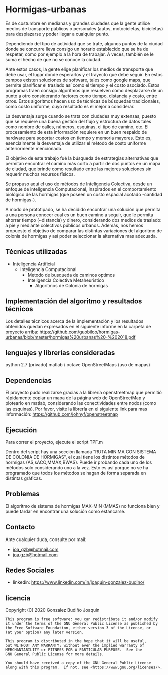 # Hormigas-urbanas
Es de costumbre en medianas y grandes ciudades que la gente utilice medios de transporte públicos o personales (autos, motocicletas, bicicletas) para desplazarse y poder llegar a cualquier punto.

Dependiendo del tipo de actividad que se trate, algunos puntos de la ciudad donde se concurre lleva consigo un horario establecido que se ha de respetar, como por ejemplo a la hora de trabajar. A veces, también se le suma el hecho de que no se conoce la ciudad.

Ante estos casos, la gente elige planificar los medios de transporte que debe usar, el lugar donde esperarlos y el trayecto que debe seguir. En estos campos existen soluciones de software, tales como google maps, que permite planificar el traslado así como el tiempo y el costo asociado. Estos programas traen consigo algoritmos que resuelven cómo desplazarse de un punto a otro considerando factores como tiempo, distancia y costo, entre otros. Estos algoritmos hacen uso de técnicas de búsquedas tradicionales, como costo uniforme, cuyo resultado es el mejor a considerar.

La desventaja surge cuando se trata con ciudades muy extensas, puesto que se requiere una buena gestión del flujo y estructura de datos tales como nombre de calles, números, esquinas, el tipo de camino, etc. El procesamiento de esta información requiere en un buen respaldo de hardware para soportar costos en tiempo y memoria mayores. Esto es, esencialmente la desventaja de utilizar el método de costo uniforme anteriormente mencionado.

El objetivo de este trabajo fué la búsqueda de estrategias alternativas que permitan encontrar el camino más corto a partir de dos puntos en un mapa de ciudad, que brinde como resultado entre las mejores soluciones sin requerir muchos recursos físicos.

Se propuso aquí el uso de métodos de Inteligencia Colectiva, desde un enfoque de inteligencia Computacional, inspirados en el comportamiento biológico de las hormigas (que poseen un costo espacial acotado -cantidad de hormigas-).

A modo de prototipado, se ha decidido encontrar una solución que permita a una persona conocer cual es un buen camino a seguir, que le permita ahorrar tiempo (~distancia) y dinero, considerando dos medios de traslado: a pie y mediante colectivos públicos urbanos.
Además, nos hemos propuesto el objetivo de comparar las distintas variaciones del algoritmo de colonia de hormigas y así poder seleccionar la alternativa mas adecuada.

## Técnicas utilizadas
* Inteligencia Artificial
  * Inteligencia Computacional
    * Metodo de busqueda de caminos optimos
    * Inteligencia Colectiva Metaheuristico
      * Algoritmos de Colonia de hormigas
      
## Implementación del algoritmo y resultados técnicos
Los detalles técnicos acerca de la implementación y los resultados obtenidos quedan expresados en el siguiente informe en la carpeta de proyecto arriba:
https://github.com/guobiloo/hormigas-urbanas/blob/master/hormigas%20urbanas%20-%202018.pdf

## lenguajes y librerías consideradas
python 2.7 (privado)
matlab / octave 
OpenStreetMaps (uso de mapas)

## Dependencias
El proyecto pudo realizarse gracias a la librería openstreetmap que permitió rápidamente copiar un mapa de la página web de OpenStreetMap y plotearlo en matlab, considerando las conectividades entre nodos (como las esquinas).
Por favor, visite la librería en el siguiente link para mas información:
https://github.com/johnyf/openstreetmap

## Ejecución
Para correr el proyecto, ejecute el script TPF.m

Dentro del script hay una sección llamada "RUTA MINIMA CON SISTEMA DE COLONIA DE HORMIGAS", el cual tiene los distintos métodos de hormigas (AS,sACO,MMAX,BWAS). Puede ir probando cada uno de los métodos solo considerando uno a la vez. Esto es así porque no se ha programado que todos los métodos se hagan de forma separada en distintas gráficas.

## Problemas
El algoritmo de sistema de hormigas MAX-MIN (MMAS) no funciona bien y puede tardar en encontrar una solución como estancarse.

## Contacto
Ante cualquier duda, consulte por mail:
 * joa_gzb@hotmail.com
 * joa.gzb@hotmail.com
 
## Redes Sociales 
* linkedin: https://www.linkedin.com/in/joaquin-gonzalez-budino/

## licencia
 Copyright (C) 2020  Gonzalez Budiño Joaquin

    This program is free software: you can redistribute it and/or modify
    it under the terms of the GNU General Public License as published by
    the Free Software Foundation, either version 3 of the License, or
    (at your option) any later version.

    This program is distributed in the hope that it will be useful,
    but WITHOUT ANY WARRANTY; without even the implied warranty of
    MERCHANTABILITY or FITNESS FOR A PARTICULAR PURPOSE.  See the
    GNU General Public License for more details.

    You should have received a copy of the GNU General Public License
    along with this program.  If not, see <https://www.gnu.org/licenses/>.

